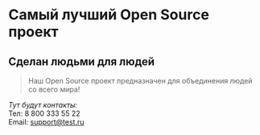 # Самый лучший Open Source проект

## Сделан людьми для людей

> Наш Open Source проект предназначен для объединения людей со всего мира!

_Тут будут контакты:_ 
  <br>
    Тел: 8 800 333 55 22
  <br>
    Email: support@test.ru 
